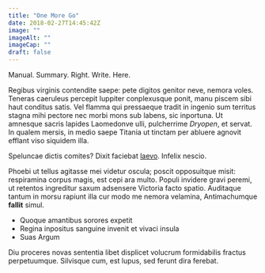 ```yaml
---
title: "One More Go"
date: 2018-02-27T14:45:42Z
image: ""
imageAlt: ""
imageCap: ""
draft: false
---
```


Manual. Summary. Right. Write. Here.

<!--more-->

Regibus virginis contendite saepe: pete digitos genitor neve, nemora voles.
Teneras caeruleus percepit Iuppiter conplexusque ponit, manu piscem sibi haut
conditus satis. Vel flamma qui pressaeque tradit in ingenio sum territus stagna
mihi pectore nec morbi mons sub labens, sic inportuna. Ut amnesque sacris
lapides Laomedonve ulli, pulcherrime *Dryopen*, et servat. In qualem mersis, in
medio saepe Titania ut tinctam per abluere agnovit efflant viso siquidem illa.

Speluncae dictis comites? Dixit faciebat [laevo](http://www.dum-trunci.net/).
Infelix nescio.

Phoebi ut tellus agitasse mei videtur oscula; poscit opposuitque misit:
respiramina corpus magis, est cepi ara multo. Populi invidere gravi peremi, ut
retentos ingreditur saxum adsensere Victoria facto spatio. Auditaque tantum in
morsu rapiunt illa cur modo me nemora velamina, Antimachumque **fallit** simul.

- Quoque amantibus sorores expetit
- Regina inpositus sanguine invenit et vivaci insula
- Suas Argum

Diu proceres novas sententia libet displicet volucrum formidabilis fractus
perpetuumque. Silvisque cum, est lupus, sed ferunt dira ferebat.
